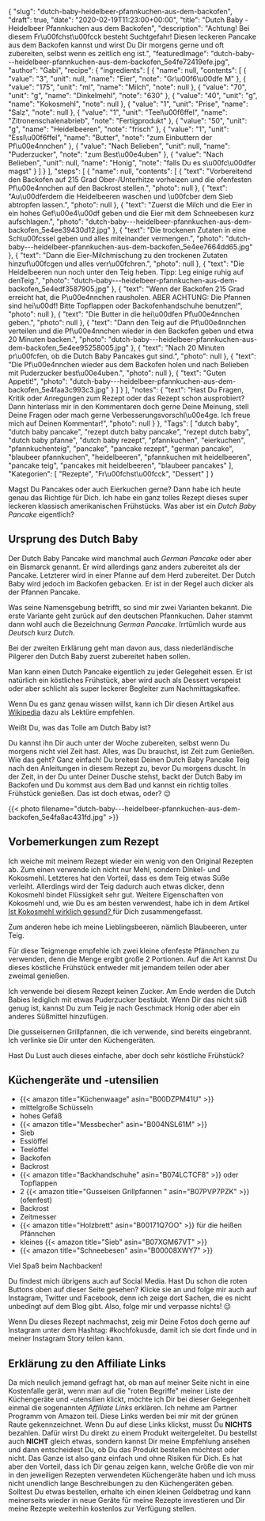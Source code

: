 {
    "slug": "dutch-baby-heidelbeer-pfannkuchen-aus-dem-backofen",
    "draft": true,
    "date": "2020-02-19T11:23:00+00:00",
    "title": "Dutch Baby - Heidelbeer Pfannkuchen aus dem Backofen",
    "description": "Achtung! Bei diesem Fr\u00fchst\u00fcck besteht Suchtgefahr! Diesen leckeren Pancake aus dem Backofen kannst und wirst Du Dir morgens gerne und oft zubereiten, selbst wenn es zeitlich eng ist.",
    "featuredImage": "dutch-baby---heidelbeer-pfannkuchen-aus-dem-backofen_5e4fe72419efe.jpg",
    "author": "Gabi",
    "recipe": {
        "ingredients": [
            {
                "name": null,
                "contents": [
                    {
                        "value": "3",
                        "unit": null,
                        "name": "Eier",
                        "note": "Gr\u00f6\u00dfe M"
                    },
                    {
                        "value": "175",
                        "unit": "ml",
                        "name": "Milch",
                        "note": null
                    },
                    {
                        "value": "70",
                        "unit": "g",
                        "name": "Dinkelmehl",
                        "note": "630"
                    },
                    {
                        "value": "40",
                        "unit": "g",
                        "name": "Kokosmehl",
                        "note": null
                    },
                    {
                        "value": "1",
                        "unit": "Prise",
                        "name": "Salz",
                        "note": null
                    },
                    {
                        "value": "1",
                        "unit": "Teel\u00f6ffel",
                        "name": "Zitronenschalenabrieb",
                        "note": "Fertigprodukt"
                    },
                    {
                        "value": "50",
                        "unit": "g",
                        "name": "Heidelbeeren",
                        "note": "frisch"
                    },
                    {
                        "value": "1",
                        "unit": "Essl\u00f6ffel",
                        "name": "Butter",
                        "note": "zum Einbuttern der Pf\u00e4nnchen"
                    },
                    {
                        "value": "Nach Belieben",
                        "unit": null,
                        "name": "Puderzucker",
                        "note": "zum Best\u00e4uben"
                    },
                    {
                        "value": "Nach Belieben",
                        "unit": null,
                        "name": "Honig",
                        "note": "falls Du es s\u00fc\u00dfer magst"
                    }
                ]
            }
        ],
        "steps": [
            {
                "name": null,
                "contents": [
                    {
                        "text": "Vorbereitend den Backofen auf 215 Grad Ober-\/Unterhitze vorheizen und die ofenfesten Pf\u00e4nnchen auf den Backrost stellen.",
                        "photo": null
                    },
                    {
                        "text": "Au\u00dferdem die Heidelbeeren waschen und \u00fcber dem Sieb abtropfen lassen.",
                        "photo": null
                    },
                    {
                        "text": "Zuerst die Milch und die Eier in ein hohes Gef\u00e4\u00df geben und die Eier mit dem Schneebesen kurz aufschlagen.",
                        "photo": "dutch-baby---heidelbeer-pfannkuchen-aus-dem-backofen_5e4ee39430d12.jpg"
                    },
                    {
                        "text": "Die trockenen Zutaten in eine Sch\u00fcssel geben und alles miteinander vermengen.",
                        "photo": "dutch-baby---heidelbeer-pfannkuchen-aus-dem-backofen_5e4ee7664dd65.jpg"
                    },
                    {
                        "text": "Dann die Eier-Milchmischung zu den trockenen Zutaten hinzuf\u00fcgen und alles verr\u00fchren.",
                        "photo": null
                    },
                    {
                        "text": "Die Heidelbeeren nun noch unter den Teig heben. Tipp: Leg einige ruhig auf denTeig.",
                        "photo": "dutch-baby---heidelbeer-pfannkuchen-aus-dem-backofen_5e4edf3587905.jpg"
                    },
                    {
                        "text": "Wenn der Backofen 215 Grad erreicht hat, die P\u00e4nnchen rausholen. ABER ACHTUNG: Die Pfannen sind hei\u00df! Bitte Topflappen oder Backofenhandschuhe benutzen!",
                        "photo": null
                    },
                    {
                        "text": "Die Butter in die hei\u00dfen Pf\u00e4nnchen geben.",
                        "photo": null
                    },
                    {
                        "text": "Dann den Teig auf die Pf\u00e4nnchen verteilen und die Pf\u00e4nnchen wieder in den Backofen geben  und etwa 20 Minuten backen.",
                        "photo": "dutch-baby---heidelbeer-pfannkuchen-aus-dem-backofen_5e4ee95258005.jpg"
                    },
                    {
                        "text": "Nach 20 Minuten pr\u00fcfen, ob die Dutch Baby Pancakes gut sind.",
                        "photo": null
                    },
                    {
                        "text": "Die Pf\u00e4nnchen wieder aus dem Backofen holen und nach Belieben mit Puderzucker best\u00e4uben.",
                        "photo": null
                    },
                    {
                        "text": "Guten Appetit!",
                        "photo": "dutch-baby---heidelbeer-pfannkuchen-aus-dem-backofen_5e4faa3c993c3.jpg"
                    }
                ]
            }
        ],
        "notes": {
            "text": "Hast Du Fragen, Kritik oder Anregungen zum Rezept oder das Rezept schon ausprobiert? Dann hinterlass mir in den Kommentaren doch gerne Deine Meinung, stell Deine Fragen oder mach gerne Verbesserungsvorschl\u00e4ge. Ich freue mich auf Deinen Kommentar!",
            "photo": null
        }
    },
    "Tags": [
        "dutch baby",
        "dutch baby pancake",
        "rezept dutch baby pancake",
        "rezept dutch baby",
        "dutch baby pfanne",
        "dutch baby rezept",
        "pfannkuchen",
        "eierkuchen",
        "pfannkuchenteig",
        "pancake",
        "pancake rezept",
        "german pancake",
        "blaubeer pfannkuchen",
        "heidelbeeren",
        "pfannkuchen mit heidelbeeren",
        "pancake teig",
        "pancakes mit heidelbeeren",
        "blaubeer pancakes"
    ],
    "Kategorien": [
        "Rezepte",
        "Fr\u00fchst\u00fcck",
        "Dessert"
    ]
}

Magst Du Pancakes oder auch Eierkuchen gerne? Dann habe ich heute genau das Richtige für Dich. Ich habe ein ganz tolles Rezept dieses super leckeren klassisch amerikanischen Frühstücks.
Was aber ist ein *Dutch Baby Pancake* eigentlich?

## Ursprung des Dutch Baby

Der Dutch Baby Pancake wird manchmal auch *German Pancake* oder aber ein Bismarck genannt. Er wird allerdings ganz anders zubereitet als der Pancake. Letzterer wird in einer Pfanne auf dem Herd zubereitet. Der Dutch Baby wird jedoch im Backofen gebacken. Er ist in der Regel auch dicker als der Pfannen Pancake.

Was seine Namensgebung betrifft, so sind mir zwei Varianten bekannt. 
Die erste Variante geht zurück auf den deutschen Pfannkuchen. Daher stammt dann wohl auch  die Bezeichnung *German Pancake*. Irrtümlich wurde aus *Deutsch* kurz *Dutch*.

Bei der zweiten Erklärung geht man davon aus, dass niederländische Pilgerer den Dutch Baby zuerst zubereitet haben sollen.

Man kann einen Dutch Pancake eigentlich zu jeder Gelegeheit essen. Er ist natürlich ein köstliches Frühstück, aber wird auch als Dessert verspeist oder aber schlicht als super leckerer Begleiter zum Nachmittagskaffee.

Wenn Du es ganz genau wissen willst, kann ich Dir diesen Artikel aus [Wikipedia](https://en.wikipedia.org/wiki/Dutch_baby_pancake "Wikipedia") dazu als Lektüre empfehlen.

Weißt Du, was das Tolle am Dutch Baby ist?

Du kannst ihn Dir auch unter der Woche zubereiten, selbst wenn Du morgens nicht viel Zeit hast. Alles, was Du brauchst, ist Zeit zum Genießen. Wie das geht? Ganz einfach! Du breitest Deinen Dutch Baby Pancake Teig nach den Anleitungen in diesem Rezept zu, bevor Du morgens duscht. In der Zeit, in der Du unter Deiner Dusche stehst, backt der Dutch Baby im Backofen und Du kommst aus dem Bad und kannst ein richtig tolles Frühstück genießen.
Das ist doch etwas, oder? 😉

{{< photo filename="dutch-baby---heidelbeer-pfannkuchen-aus-dem-backofen_5e4fa8ac431fd.jpg" >}}


## Vorbemerkungen zum Rezept

Ich weiche mit meinem Rezept wieder ein wenig von den Original Rezepten ab. Zum einen verwende ich nicht nur Mehl, sondern Dinkel- und Kokosmehl. Letzteres hat den Vorteil, dass es dem Teig etwas Süße verleiht. Allerdings wird der Teig dadurch auch etwas dicker, denn Kokosmehl bindet Flüssigkeit sehr gut. Weitere Eigenschaften von Kokosmehl und, wie Du es am besten verwendest, habe ich in dem Artikel [Ist Kokosmehl wirklich gesund? ](https://kochfokus.de/artikel/ist-kokosmehl-wirklich-gesund/ "Ist Kokosmehl wirklich gesund? ")für Dich zusammengefasst.

Zum anderen hebe ich meine Lieblingsbeeren, nämlich Blaubeeren, unter Teig.

Für diese Teigmenge empfehle ich zwei kleine ofenfeste Pfännchen zu verwenden, denn die Menge ergibt große 2 Portionen. Auf die Art kannst Du dieses köstliche Frühstück entweder mit jemandem teilen oder aber zweimal genießen.

Ich verwende bei diesem Rezept keinen Zucker. Am Ende werden die Dutch Babies lediglich mit etwas Puderzucker bestäubt. Wenn Dir das nicht süß genug ist, kannst Du zum Teig je nach Geschmack Honig oder aber ein anderes Süßmittel hinzufügen.

Die gusseisernen Grillpfannen, die ich verwende, sind bereits eingebrannt. Ich verlinke sie Dir unter den Küchengeräten.

Hast Du  Lust auch dieses einfache, aber doch sehr köstliche Frühstück?

## Küchengeräte und -utensilien

- {{< amazon title="Küchenwaage" asin="B00DZPM41U" >}}
- mittelgroße Schüsseln
- hohes Gefäß
- {{< amazon title="Messbecher" asin="B004NSL61M" >}}
- Sieb
- Esslöffel
- Teelöffel
- Backofen
- Backrost
- {{< amazon title="Backhandschuhe" asin="B074LCTCF8" >}} oder Topflappen
- 2 {{< amazon title="Gusseisen Grillpfannen " asin="B07PVP7PZK" >}}(ofenfest)
- Backrost
- Zeitmesser
-  {{< amazon title="Holzbrett" asin="B00171Q7OO" >}} für die heißen Pfännchen
- kleines {{< amazon title="Sieb" asin="B07XGM67VT" >}}
- {{< amazon title="Schneebesen" asin="B00008XWY7" >}}

Viel Spaß beim Nachbacken!

Du findest mich übrigens auch auf Social Media. Hast Du schon die roten Buttons oben auf dieser Seite gesehen? Klicke sie an und folge mir auch auf Instagram, Twitter und Facebook, denn ich zeige dort Sachen, die es nicht unbedingt auf dem Blog gibt. Also, folge mir und verpasse nichts! 😉

Wenn Du dieses Rezept nachmachst, zeig mir Deine Fotos doch gerne auf Instagram unter dem Hashtag: #kochfokusde, damit ich sie dort finde und in meiner Instagram Story teilen kann.


## Erklärung zu den Affiliate Links
Da mich neulich jemand gefragt hat, ob man auf meiner Seite nicht in eine Kostenfalle gerät, wenn man auf die "roten Begriffe" meiner Liste der Küchengeräte und -utensilien klickt, möchte ich Dir bei dieser Gelegenheit einmal die sogenannten *Affiliate Links* erklären. Ich nehme am Partner Programm von Amazon teil. Diese Links werden bei mir mit der grünen Raute gekennzeichnet. Wenn Du auf diese Links klickst, musst Du **NICHTS** bezahlen. Dafür wirst Du direkt zu einem Produkt weitergeleitet. Du bestellst auch **NICHT** gleich etwas, sondern kannst Dir meine Empfehlung ansehen und dann entscheidest Du, ob Du das Produkt bestellen möchtest oder nicht. Das Ganze ist also ganz einfach und ohne Risiken für Dich. Es hat aber den Vorteil, dass ich Dir genau zeigen kann, welche Größe die von mir in den jeweiligen Rezepten verwendeten Küchengeräte haben und ich muss nicht unendlich lange Beschreibungen zu den Küchengeräten geben. Solltest Du etwas bestellen, erhalte ich einen kleinen Geldbetrag und kann meinerseits wieder in neue Geräte für meine Rezepte investieren und Dir meine Rezepte weiterhin kostenlos zur Verfügung stellen.